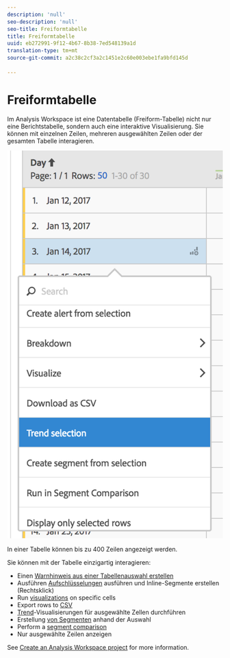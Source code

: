 ```yaml
---
description: 'null'
seo-description: 'null'
seo-title: Freiformtabelle
title: Freiformtabelle
uuid: eb272991-9f12-4b67-8b38-7ed548139a1d
translation-type: tm+mt
source-git-commit: a2c38c2cf3a2c1451e2c60e003ebe1fa9bfd145d

---
```



# Freiformtabelle

Im Analysis Workspace ist eine Datentabelle (Freiform-Tabelle) nicht nur eine Berichtstabelle, sondern auch eine interaktive Visualisierung. Sie können mit einzelnen Zeilen, mehreren ausgewählten Zeilen oder der gesamten Tabelle interagieren.

![](assets/data-table.png)

In einer Tabelle können bis zu 400 Zeilen angezeigt werden.

Sie können mit der Tabelle einzigartig interagieren:

* Einen [Warnhinweis aus einer Tabellenauswahl erstellen](/help/components/c-alerts/alert-builder.md)
* Ausführen [Aufschlüsselungen](../../../analyze/analysis-workspace/components/dimensions/t-breakdown-fa.md#task_B594DA2476E84DFDA8279E831F0BD9C4) ausführen und Inline-Segmente erstellen (Rechtsklick)
* Run [visualizations](../../../analyze/analysis-workspace/visualizations/freeform-analysis-visualizations.md#concept_09242627629147A88A68F1506954C276) on specific cells
* Export rows to [CSV](../../../analyze/analysis-workspace/curate-share/download-send.md#concept_BB548979F47F45739679B830428C3025)
* [Trend](../../../analyze/analysis-workspace/analysis-workspace-features.md#section_34930C967C104C2B9092BA8DCF2BF81A)-Visualisierungen für ausgewählte Zellen durchführen
* Erstellung     [von Segmenten](../../../analyze/analysis-workspace/components/t-freeform-project-segment.md#task_11C6A2C7717B48049E5750B9D20FEC80) anhand der Auswahl
* Perform a [segment comparison](../../../analyze/analysis-workspace/c-panels/c-segment-comparison/segment-comparison.md#concept_74FAC1C6D0204F9190A110B0D9005793)
* Nur ausgewählte Zeilen anzeigen

See [Create an Analysis Workspace project](../../../analyze/analysis-workspace/build-workspace-project/t-freeform-project.md#task_C2C698ACC7954062A28E4784911E6CF2) for more information.
